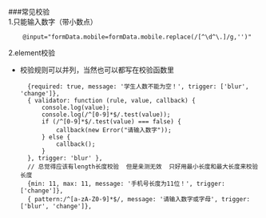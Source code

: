 ###常见校验  
1.只能输入数字（带小数点）

        @input="formData.mobile=formData.mobile.replace(/[^\d^\.]/g,'')"
        

2.element校验

* 校验规则可以并列，当然也可以都写在校验函数里

        {required: true, message: '学生人数不能为空！', trigger: ['blur', 'change']},
        { validator: function (rule, value, callback) {
            console.log(value);
            console.log(/^[0-9]*$/.test(value));
            if (/^[0-9]*$/.test(value) === false) {
                callback(new Error("请输入数字"));
            } else {
                callback();
            }
        }, trigger: 'blur' },
        // 总觉得应该有length长度校验  但是亲测无效  只好用最小长度和最大长度来校验长度
        {min: 11, max: 11, message: '手机号长度为11位！', trigger: ['change']},
        { pattern:/^[a-zA-Z0-9]*$/, message: '请输入数字或字母', trigger: ['blur', 'change']},

